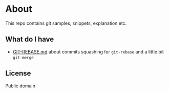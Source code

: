 # About

This repo contains git samples, snippets, explanation etc.

## What do I have

- [GIT-REBASE.md](GIT-REBASE.md) about commits squashing for `git-rebase` and a little bit `git-merge`

## License

Public domain